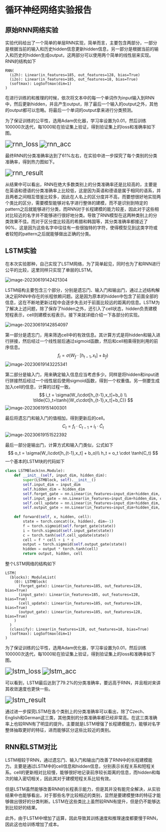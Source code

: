 # 循环神经网络实验报告

## 原始RNN网络实验

实验代码给出了一个简单的单层RNN实现，简单而言，主要包含两部分，一部分是根据当前的输入和历史hidden信息更新hidden信息，另一部分是根据当前的输入和历史的hidden生成output，这两部分可以使用两个简单的线性层来实现。RNN的结构如下

```
RNN(
  (i2h): Linear(in_features=185, out_features=128, bias=True)
  (i2o): Linear(in_features=185, out_features=18, bias=True)
  (softmax): LogSoftmax(dim=1)
)
```

在进行训练的和推理的时候，依次将文本中的每一个单词作为input输入到RNN中，然后更新hidden，并且产生output，除了最后一个输入的output之外，其他的output都可以忽略。将最后一个单词的output拿来进行分类预测。

为了保证训练的公平性，选用Adam优化器，学习率设置为0.01，然后训练100000次迭代，每1000轮在验证集上验证，得到验证集上的loss和准确率如下图。

<img src="rnn_loss.png" alt="rnn_loss" style="zoom:150%;" />

<img src="rnn_acc.png" alt="rnn_acc" style="zoom:150%;" />

最终RNN的分类准确率达到了61%左右，在实验中进一步探究了每个类别的分类准确率，得到热力图如下。

<img src="rnn_result.png" alt="rnn_result" style="zoom:150%;" />

从结果中可以看出，RNN在绝大多数类别上的分类准确率还是比较高的，主要是在英语和德语的分类准确率上比较低，这是因为英语和德语是属于相同的语系，并且两者之间相互借鉴比较多，因此在人名上的区分度并不高，而要想很好地实现两个类比的区分，需要模型能够对名字进行整体的建模，而不是识别到特定的pattern之后就能够进行分类，而RNN对于长程建模的能力较差，因此对于这些相对比较近的名字并不能够进行很好地分类。导致了RNN模型在这两种类别上的分类效果不佳。而对于区分度比较高的希腊和韩国等，其分类准确率都接近了90%，这是因为这些名字中往往有一些很独特的字符，使得模型见到这类字符或者较短的pattern之后就能够做出正确的分类。

## LSTM实验

在本次实验那种，自己实现了LSTM网络，为了简单起见，同时也为了和RNN进行公平的比较，这里同样只实现了单层的LSTM。

![image-20230619142421304](image-20230619142421304.png)

LSTM结构主要包含三个部分，分别是遗忘门、输入门和输出门，通过上述结构解决之前RNN中存在的长程依赖问题。这是因为原本的hidden中包含了前面全部的信息，这在不断地更新过程中会逐步失去对于前面比较远的距离的信息。LSTM为了解决上述问题，除了保存了hidden之外，还引入了cell状态，hidden负责建模短程表示，cell则建模长程表示。接下来就详细介绍一下各部分的实现。

![image-20230619142854097](image-20230619142854097.png)

第一部分是遗忘门，用来筛选cell中的有效信息。其计算方式是将hidden和输入进行拼接，然后经过一个线性层后通过sigmoid函数，然后和cell相乘得到利用的前序信息。
$$
f_t = \sigma(W_f\cdot[h_{t-1},x_t]+b_f)
$$
![image-20230619143225341](image-20230619143225341.png)

第二部分是输入门，用来确定输入信息应当考虑多少。同样是将hidden和input进行拼接然后经过一个线性层后使用sigmoid函数，得到一个权重值。另一侧要生成加入cell的信息，计算的过程一致。
$$
i_t = \sigma(W_i\cdot[h_{t-1},x_t]+b_i) \\
\tilde{C}_t=\tanh{(W_c\cdot[h_{t-1},x_t]+b_C)}
$$
![image-20230619151400301](image-20230619151400301.png)

最后将遗忘门和输入门的值相加，得到更新后的cell。
$$
C_t= f_t\cdot C_{t-1} + i_t \cdot \tilde{C}_t
$$
![image-20230619151522392](image-20230619151522392.png)

最后一部分是输出门，计算方式和输入门类似，公式如下
$$
o_t = \sigma(W_i\cdot[h_{t-1},x_t] + b_o)\\
h_t = o_t \cdot \tanh(C_t)
$$
一个基本的LSTM块的代码如下

```python
class LSTMBlock(nn.Module):
    def __init__(self, input_dim, hidden_dim):
        super(LSTMBlock, self).__init__()
        self.input_dim = input_dim
        self.hidden_dim = hidden_dim
        self.forget_gate = nn.Linear(in_features=input_dim+hidden_dim, out_features=hidden_dim)
        self.input_gate = nn.Linear(in_features=input_dim+hidden_dim, out_features=hidden_dim)
        self.cell_update = nn.Linear(in_features=input_dim+hidden_dim, out_features=hidden_dim)
        self.output_gate = nn.Linear(in_features=input_dim+hidden_dim, out_features=hidden_dim)
        
    def forward(self, x, hidden, cell):
        state = torch.concat((x, hidden), dim=-1)
        f = torch.sigmoid(self.forget_gate(state))
        i = torch.sigmoid(self.input_gate(state))
        c = torch.tanh(self.cell_update(state))
        cell = f * cell + i * c
        output = torch.sigmoid(self.output_gate(state))
        hidden = output * torch.tanh(cell)
        return output, hidden, cell
```

整个LSTM网络的结构如下

```
LSTM(
  (blocks): ModuleList(
    (0): LSTMBlock(
      (forget_gate): Linear(in_features=185, out_features=128, bias=True)
      (input_gate): Linear(in_features=185, out_features=128, bias=True)
      (cell_update): Linear(in_features=185, out_features=128, bias=True)
      (output_gate): Linear(in_features=185, out_features=128, bias=True)
    )
  )
  (classify): Linear(in_features=128, out_features=18, bias=True)
  (softmax): LogSoftmax(dim=1)
)
```

为了保证训练的公平性，选用Adam优化器，学习率设置为0.01，然后训练100000次迭代，每1000轮在验证集上验证，得到验证集上的loss和准确率如下图。

<img src="lstm_loss.png" alt="lstm_loss" style="zoom:150%;" />

<img src="lstm_acc.png" alt="lstm_acc" style="zoom:150%;" />

可以看到，LSTM最后达到了79.2%的分类准确率，要远高于RNN，并且相对来讲其收敛速度也更快一些。

<img src="lstm_result.png" alt="lstm_result" style="zoom:150%;" />

通过进一步探究LSTM在各个类别上的分类准确率可以看出，除了Czech、English和German这三类，其他类别的分类准确率都已经非常高。在这三类准确率上也较RNN有了明显的提升。主要就是LSTM增强了长程建模能力，能够对名字整体抽取更好的特征，进而能够区分这些比较近的类别。

## RNN和LSTM对比

LSTM相较于RNN，通过遗忘门、输入门和输出门改善了RNN中的长程建模能力。主要是通过LSTM中的cell信息和hidden信息，分别表示长程关系和短程关系。cell的更新相对比较慢，能够很好地记录前序较长距离的信息，而hidden和每次的输入密切相关，因此其对于建模短程关系比较有效。

但是LSTM虽然能够改善RNN的长程表示能力，但是其并没有能完全解决，从实验结果中也能够看出，对于那些名字比较相近的类别，显然是要建模整体的特征才能够做出很好的分类判断。LSTM在这些类比上虽然较RNN有提升，但是仍不能够达到比较好的结果。

此外，由于LSTM中增加了运算，因此导致其训练速度和推理速度都要慢于RNN，因此这也给训练增加了成本。
